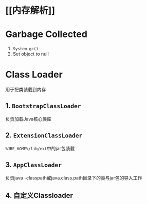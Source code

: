 
# [[内存解析]]

# Garbage Collected

1. `System.gc()`
2. Set object to null

# Class Loader

用于把类装载到内存

## 1. `BootstrapClassLoader`

负责加载Java核心类库

## 2. `ExtensionClassLoader`

`%JRE_HOME%/lib/ext`中的jar包装载

## 3. `AppClassLoader`

负责java -classpath或java.class.path目录下的类与jar包的导入工作

## 4. 自定义Classloader
